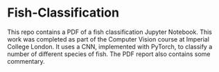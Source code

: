 # Fish-Classification

This repo contains a PDF of a fish classification Jupyter Notebook. This work was completed as part of the Computer Vision course at Imperial College London. It uses a CNN, implemented with PyTorch, to classify a number of different species of fish. The PDF report also contains some commentary.
